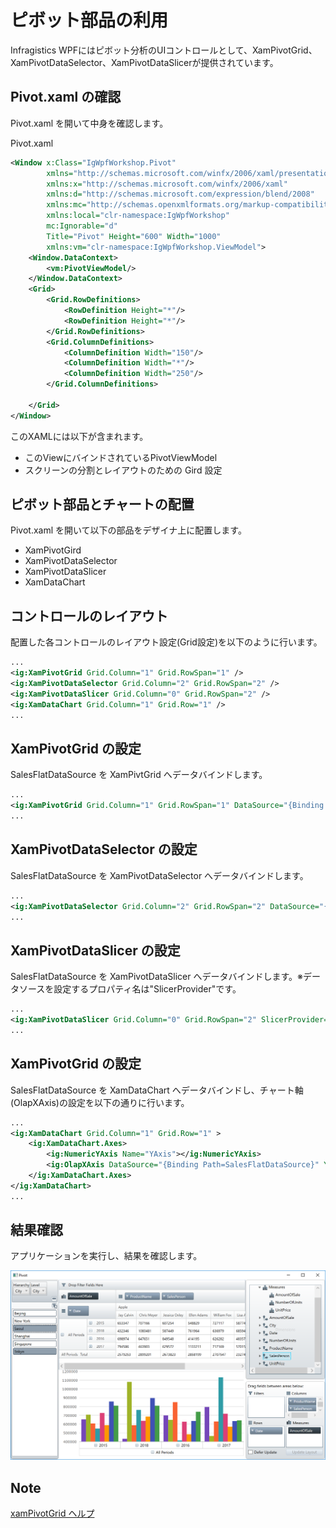 # ピボット部品の利用

Infragistics WPFにはピボット分析のUIコントロールとして、XamPivotGrid、XamPivotDataSelector、XamPivotDataSlicerが提供されています。

## Pivot.xaml の確認

Pivot.xaml を開いて中身を確認します。

Pivot.xaml

```xml
<Window x:Class="IgWpfWorkshop.Pivot"
        xmlns="http://schemas.microsoft.com/winfx/2006/xaml/presentation"
        xmlns:x="http://schemas.microsoft.com/winfx/2006/xaml"
        xmlns:d="http://schemas.microsoft.com/expression/blend/2008"
        xmlns:mc="http://schemas.openxmlformats.org/markup-compatibility/2006"
        xmlns:local="clr-namespace:IgWpfWorkshop"
        mc:Ignorable="d"
        Title="Pivot" Height="600" Width="1000"
        xmlns:vm="clr-namespace:IgWpfWorkshop.ViewModel">
    <Window.DataContext>
        <vm:PivotViewModel/>
    </Window.DataContext>
    <Grid>
        <Grid.RowDefinitions>
            <RowDefinition Height="*"/>
            <RowDefinition Height="*"/>
        </Grid.RowDefinitions>
        <Grid.ColumnDefinitions>
            <ColumnDefinition Width="150"/>
            <ColumnDefinition Width="*"/>
            <ColumnDefinition Width="250"/>
        </Grid.ColumnDefinitions>
        
    </Grid>
</Window>

```

このXAMLには以下が含まれます。
 - このViewにバインドされているPivotViewModel
 - スクリーンの分割とレイアウトのための Gird 設定

## ピボット部品とチャートの配置

Pivot.xaml を開いて以下の部品をデザイナ上に配置します。
 - XamPivotGird
 - XamPivotDataSelector
 - XamPivotDataSlicer
 - XamDataChart

## コントロールのレイアウト

配置した各コントロールのレイアウト設定(Grid設定)を以下のように行います。
```xml
...
<ig:XamPivotGrid Grid.Column="1" Grid.RowSpan="1" />
<ig:XamPivotDataSelector Grid.Column="2" Grid.RowSpan="2" />
<ig:XamPivotDataSlicer Grid.Column="0" Grid.RowSpan="2" />
<ig:XamDataChart Grid.Column="1" Grid.Row="1" />
...
```

## XamPivotGrid の設定

SalesFlatDataSource を XamPivtGrid へデータバインドします。

```xml
...
<ig:XamPivotGrid Grid.Column="1" Grid.RowSpan="1" DataSource="{Binding Path=SalesFlatDataSource}" />
...
```

## XamPivotDataSelector の設定

SalesFlatDataSource を XamPivotDataSelector へデータバインドします。

```xml
...
<ig:XamPivotDataSelector Grid.Column="2" Grid.RowSpan="2" DataSource="{Binding Path=SalesFlatDataSource}" />
...
```

## XamPivotDataSlicer の設定

SalesFlatDataSource を XamPivotDataSlicer へデータバインドします。※データソースを設定するプロパティ名は"SlicerProvider"です。

```xml
...
<ig:XamPivotDataSlicer Grid.Column="0" Grid.RowSpan="2" SlicerProvider="{Binding Path=SalesFlatDataSource}"/>
...
```

## XamPivotGrid の設定

SalesFlatDataSource を XamDataChart へデータバインドし、チャート軸(OlapXAxis)の設定を以下の通りに行います。

```xml
...
<ig:XamDataChart Grid.Column="1" Grid.Row="1" >
    <ig:XamDataChart.Axes>
        <ig:NumericYAxis Name="YAxis"></ig:NumericYAxis>
        <ig:OlapXAxis DataSource="{Binding Path=SalesFlatDataSource}" YAxis="{Binding ElementName=YAxis}" OlapAxisSource="Rows"></ig:OlapXAxis>
    </ig:XamDataChart.Axes>
</ig:XamDataChart>
...
```

## 結果確認

アプリケーションを実行し、結果を確認します。

![](../assets/03-02-01.png)

## Note

[xamPivotGrid ヘルプ](https://jp.infragistics.com/help/wpf/xampivotgrid-using-xampivotgrid)
